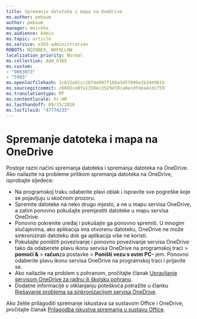 ```yaml
---
title: Spremanje datoteka i mapa na OneDrive
ms.author: pebaum
author: pebaum
manager: mnirkhe
ms.audience: Admin
ms.topic: article
ms.service: o365-administration
ROBOTS: NOINDEX, NOFOLLOW
localization_priority: Normal
ms.collection: Adm_O365
ms.custom:
- "9003073"
- "5903"
ms.openlocfilehash: 1c612a91cc2674e097f108a3d57898e2b24e901b
ms.sourcegitcommit: c6692ce0fa1358ec3529e59ca0ecdfdea4cdc759
ms.translationtype: MT
ms.contentlocale: hr-HR
ms.lasthandoff: 09/15/2020
ms.locfileid: "47774235"
---
```

# <a name="saving-files-and-folders-to-onedrive"></a>Spremanje datoteka i mapa na OneDrive

Postoje razni načini spremanja datoteka i spremanja datoteka na OneDrive. Ako nailazite na probleme prilikom spremanja datoteka na OneDrive, isprobajte sljedeće:

- Na programskoj traku odaberite plavi oblak i ispravite sve pogreške koje se pojavljuju u skočnom prozoru.
- Spremite datoteke na neko drugo mjesto, a ne u mapu servisa OneDrive, a zatim ponovno pokušajte premjestiti datoteke u mapu servisa OneDrive.
- Ponovno pokrenite uređaj i pokušajte ga ponovno spremiti. U mnogim slučajevima, ako aplikacija ima otvorenu datoteku, OneDrive ne može sinkronizirati datoteku dok ga aplikacija više ne koristi.    
- Pokušajte poništiti povezivanje i ponovno povezivanje servisa OneDrive tako da odaberete plavu ikonu servisa OneDrive na programskoj traci > **pomoći &**  >  **račun**za postavke  >  **Poništi vezu s ovim PC-** jem. Ponovno odaberite plavu ikonu servisa OneDrive na programskoj traci i prijavite se.
- Ako nailazite na problem s pohranom, pročitajte članak [Upravljanje servisom OneDrive za radnu ili školsku pohranu](https://support.microsoft.com/office/manage-your-onedrive-for-work-or-school-storage-31519161-059c-4764-b6f8-f5cd29f7fe68).
- Dodatne informacije o otklanjanju poteškoća potražite u članku [Rješavanje problema sa sinkronizacijom servisa OneDrive](https://docs.microsoft.com/alchemyinsights/fix-onedrive-sync-issues).  

Ako želite prilagoditi spremanje iskustava sa sustavom Office i OneDrive, pročitajte članak [Prilagodba iskustva spremanja u sustavu Office](https://support.microsoft.com/office/customize-the-save-experience-in-office-786200a7-f5f2-4d26-a3ae-b78c60dd5d3b).
